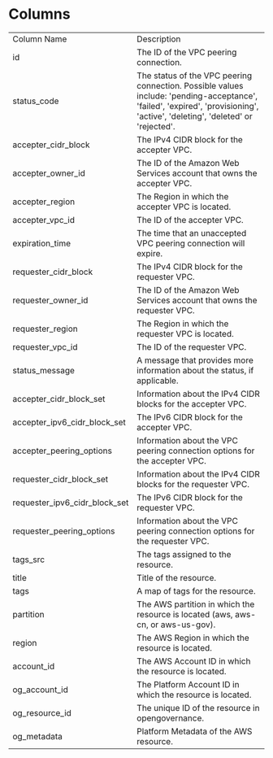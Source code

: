 # Columns  

<table>
	<tr><td>Column Name</td><td>Description</td></tr>
	<tr><td>id</td><td>The ID of the VPC peering connection.</td></tr>
	<tr><td>status_code</td><td>The status of the VPC peering connection. Possible values include: &#39;pending-acceptance&#39;, &#39;failed&#39;, &#39;expired&#39;, &#39;provisioning&#39;, &#39;active&#39;, &#39;deleting&#39;, &#39;deleted&#39; or &#39;rejected&#39;.</td></tr>
	<tr><td>accepter_cidr_block</td><td>The IPv4 CIDR block for the accepter VPC.</td></tr>
	<tr><td>accepter_owner_id</td><td>The ID of the Amazon Web Services account that owns the accepter VPC.</td></tr>
	<tr><td>accepter_region</td><td>The Region in which the accepter VPC is located.</td></tr>
	<tr><td>accepter_vpc_id</td><td>The ID of the accepter VPC.</td></tr>
	<tr><td>expiration_time</td><td>The time that an unaccepted VPC peering connection will expire.</td></tr>
	<tr><td>requester_cidr_block</td><td>The IPv4 CIDR block for the requester VPC.</td></tr>
	<tr><td>requester_owner_id</td><td>The ID of the Amazon Web Services account that owns the requester VPC.</td></tr>
	<tr><td>requester_region</td><td>The Region in which the requester VPC is located.</td></tr>
	<tr><td>requester_vpc_id</td><td>The ID of the requester VPC.</td></tr>
	<tr><td>status_message</td><td>A message that provides more information about the status, if applicable.</td></tr>
	<tr><td>accepter_cidr_block_set</td><td>Information about the IPv4 CIDR blocks for the accepter VPC.</td></tr>
	<tr><td>accepter_ipv6_cidr_block_set</td><td>The IPv6 CIDR block for the accepter VPC.</td></tr>
	<tr><td>accepter_peering_options</td><td>Information about the VPC peering connection options for the accepter VPC.</td></tr>
	<tr><td>requester_cidr_block_set</td><td>Information about the IPv4 CIDR blocks for the requester VPC.</td></tr>
	<tr><td>requester_ipv6_cidr_block_set</td><td>The IPv6 CIDR block for the requester VPC.</td></tr>
	<tr><td>requester_peering_options</td><td>Information about the VPC peering connection options for the requester VPC.</td></tr>
	<tr><td>tags_src</td><td>The tags assigned to the resource.</td></tr>
	<tr><td>title</td><td>Title of the resource.</td></tr>
	<tr><td>tags</td><td>A map of tags for the resource.</td></tr>
	<tr><td>partition</td><td>The AWS partition in which the resource is located (aws, aws-cn, or aws-us-gov).</td></tr>
	<tr><td>region</td><td>The AWS Region in which the resource is located.</td></tr>
	<tr><td>account_id</td><td>The AWS Account ID in which the resource is located.</td></tr>
	<tr><td>og_account_id</td><td>The Platform Account ID in which the resource is located.</td></tr>
	<tr><td>og_resource_id</td><td>The unique ID of the resource in opengovernance.</td></tr>
	<tr><td>og_metadata</td><td>Platform Metadata of the AWS resource.</td></tr>
</table>